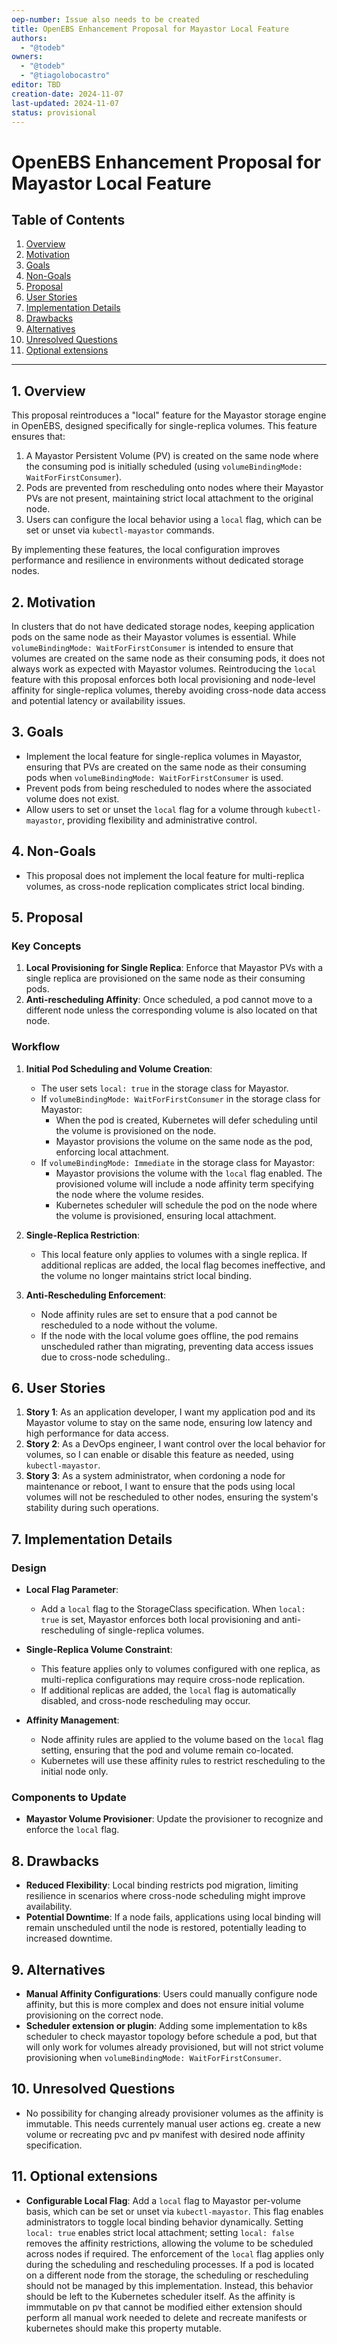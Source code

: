 ```yaml
---
oep-number: Issue also needs to be created
title: OpenEBS Enhancement Proposal for Mayastor Local Feature
authors:
  - "@todeb"
owners:
  - "@todeb"
  - "@tiagolobocastro"
editor: TBD
creation-date: 2024-11-07
last-updated: 2024-11-07
status: provisional
---
```


# OpenEBS Enhancement Proposal for Mayastor Local Feature

## Table of Contents

1. [Overview](#overview)
2. [Motivation](#motivation)
3. [Goals](#goals)
4. [Non-Goals](#non-goals)
5. [Proposal](#proposal)
6. [User Stories](#user-stories)
7. [Implementation Details](#implementation-details)
8. [Drawbacks](#drawbacks)
9. [Alternatives](#alternatives)
10. [Unresolved Questions](#unresolved-questions)
11. [Optional extensions](#optional-extensions)

---

## 1. Overview

This proposal reintroduces a "local" feature for the Mayastor storage engine in OpenEBS, designed specifically for single-replica volumes. This feature ensures that:

1. A Mayastor Persistent Volume (PV) is created on the same node where the consuming pod is initially scheduled (using `volumeBindingMode: WaitForFirstConsumer`).
2. Pods are prevented from rescheduling onto nodes where their Mayastor PVs are not present, maintaining strict local attachment to the original node.
3. Users can configure the local behavior using a `local` flag, which can be set or unset via `kubectl-mayastor` commands.

By implementing these features, the local configuration improves performance and resilience in environments without dedicated storage nodes.

## 2. Motivation

In clusters that do not have dedicated storage nodes, keeping application pods on the same node as their Mayastor volumes is essential. While `volumeBindingMode: WaitForFirstConsumer` is intended to ensure that volumes are created on the same node as their consuming pods, it does not always work as expected with Mayastor volumes. Reintroducing the `local` feature with this proposal enforces both local provisioning and node-level affinity for single-replica volumes, thereby avoiding cross-node data access and potential latency or availability issues.

## 3. Goals

- Implement the local feature for single-replica volumes in Mayastor, ensuring that PVs are created on the same node as their consuming pods when `volumeBindingMode: WaitForFirstConsumer` is used.
- Prevent pods from being rescheduled to nodes where the associated volume does not exist.
- Allow users to set or unset the `local` flag for a volume through `kubectl-mayastor`, providing flexibility and administrative control.

## 4. Non-Goals

- This proposal does not implement the local feature for multi-replica volumes, as cross-node replication complicates strict local binding.

## 5. Proposal

### Key Concepts

1. **Local Provisioning for Single Replica**: Enforce that Mayastor PVs with a single replica are provisioned on the same node as their consuming pods.
2. **Anti-rescheduling Affinity**: Once scheduled, a pod cannot move to a different node unless the corresponding volume is also located on that node.

### Workflow

1. **Initial Pod Scheduling and Volume Creation**:
   - The user sets `local: true` in the storage class for Mayastor.
   - If `volumeBindingMode: WaitForFirstConsumer` in the storage class for Mayastor:
     - When the pod is created, Kubernetes will defer scheduling until the volume is provisioned on the node.
     - Mayastor provisions the volume on the same node as the pod, enforcing local attachment.
   - If `volumeBindingMode: Immediate` in the storage class for Mayastor:
     - Mayastor provisions the volume with the `local` flag enabled. The provisioned volume will include a node affinity term specifying the node where the volume resides.
     - Kubernetes scheduler will schedule the pod on the node where the volume is provisioned, ensuring local attachment.

2. **Single-Replica Restriction**:
   - This local feature only applies to volumes with a single replica. If additional replicas are added, the local flag becomes ineffective, and the volume no longer maintains strict local binding.

3. **Anti-Rescheduling Enforcement**:
   - Node affinity rules are set to ensure that a pod cannot be rescheduled to a node without the volume.
   - If the node with the local volume goes offline, the pod remains unscheduled rather than migrating, preventing data access issues due to cross-node scheduling..

## 6. User Stories

1. **Story 1**: As an application developer, I want my application pod and its Mayastor volume to stay on the same node, ensuring low latency and high performance for data access.
2. **Story 2**: As a DevOps engineer, I want control over the local behavior for volumes, so I can enable or disable this feature as needed, using `kubectl-mayastor`.
3. **Story 3**: As a system administrator, when cordoning a node for maintenance or reboot, I want to ensure that the pods using local volumes will not be rescheduled to other nodes, ensuring the system's stability during such operations.

## 7. Implementation Details

### Design

- **Local Flag Parameter**: 
  - Add a `local` flag to the StorageClass specification. When `local: true` is set, Mayastor enforces both local provisioning and anti-rescheduling of single-replica volumes.

- **Single-Replica Volume Constraint**: 
  - This feature applies only to volumes configured with one replica, as multi-replica configurations may require cross-node replication.
  - If additional replicas are added, the `local` flag is automatically disabled, and cross-node rescheduling may occur.

- **Affinity Management**:
  - Node affinity rules are applied to the volume based on the `local` flag setting, ensuring that the pod and volume remain co-located.
  - Kubernetes will use these affinity rules to restrict rescheduling to the initial node only.

### Components to Update

- **Mayastor Volume Provisioner**: Update the provisioner to recognize and enforce the `local` flag.

## 8. Drawbacks

- **Reduced Flexibility**: Local binding restricts pod migration, limiting resilience in scenarios where cross-node scheduling might improve availability.
- **Potential Downtime**: If a node fails, applications using local binding will remain unscheduled until the node is restored, potentially leading to increased downtime.

## 9. Alternatives

- **Manual Affinity Configurations**: Users could manually configure node affinity, but this is more complex and does not ensure initial volume provisioning on the correct node.
- **Scheduler extension or plugin**: Adding some implementation to k8s scheduler to check mayastor topology before schedule a pod, but that will only work for volumes already provisioned, but will not strict volume provisioning when `volumeBindingMode: WaitForFirstConsumer`.

## 10. Unresolved Questions
- No possibility for changing already provisioner volumes as the affinity is immutable. This needs currentely manual user actions eg. create a new volume or recreating pvc and pv manifest with desired node affinity specification.

## 11. Optional extensions 
- **Configurable Local Flag**: Add a `local` flag to Mayastor per-volume basis, which can be set or unset via `kubectl-mayastor`. This flag enables administrators to toggle local binding behavior dynamically. Setting `local: true` enables strict local attachment; setting `local: false` removes the affinity restrictions, allowing the volume to be scheduled across nodes if required. The enforcement of the `local` flag applies only during the scheduling and rescheduling processes. If a pod is located on a different node from the storage, the scheduling or rescheduling should not be managed by this implementation. Instead, this behavior should be left to the Kubernetes scheduler itself. As the affinity is immmutable on pv that cannot be modified either extension should perform all manual work needed to delete and recreate manifests or kubernetes should make this property mutable.
